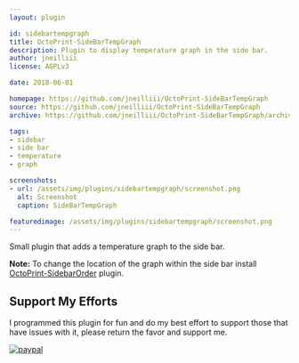 ```yaml
---
layout: plugin

id: sidebartempgraph
title: OctoPrint-SideBarTempGraph
description: Plugin to display temperature graph in the side bar.
author: jneilliii
license: AGPLv3

date: 2018-06-01

homepage: https://github.com/jneilliii/OctoPrint-SideBarTempGraph
source: https://github.com/jneilliii/OctoPrint-SideBarTempGraph
archive: https://github.com/jneilliii/OctoPrint-SideBarTempGraph/archive/master.zip

tags:
- sidebar
- side bar
- temperature
- graph

screenshots:
- url: /assets/img/plugins/sidebartempgraph/screenshot.png
  alt: Screenshot
  caption: SideBarTempGraph

featuredimage: /assets/img/plugins/sidebartempgraph/screenshot.png
---
```

Small plugin that adds a temperature graph to the side bar.  

**Note:** To change the location of the graph within the side bar install [OctoPrint-SidebarOrder](https://github.com/zoombahh/OctoPrint-SidebarOrder) plugin.

## Support My Efforts
I programmed this plugin for fun and do my best effort to support those that have issues with it, please return the favor and support me.

[![paypal](https://www.paypalobjects.com/en_US/i/btn/btn_donateCC_LG.gif)](https://paypal.me/jneilliii)